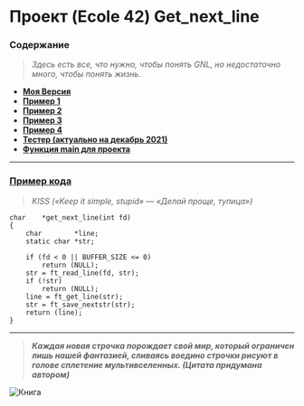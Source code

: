 # Проект (Ecole 42) Get_next_line 

### Содержание
> *Здесь есть все, что нужно, чтобы понять GNL, но недостаточно много, чтобы понять жизнь.*
* [**Моя Версия**](https://github.com/i-galimov/get_next_line/tree/main/get_next_line/My_get_next_line)
* [**Пример 1**](https://github.com/i-galimov/get_next_line/tree/main/get_next_line/get_next_line1)
* [**Пример 2**](https://github.com/i-galimov/get_next_line/tree/main/get_next_line/get_next_line2)
* [**Пример 3**](https://github.com/i-galimov/get_next_line/tree/main/get_next_line/get_next_line3)
* [**Пример 4**](https://github.com/i-galimov/get_next_line/tree/main/get_next_line/get_next_line4)
* [**Тестер (актуально на декабрь 2021)**](https://github.com/i-galimov/get_next_line/tree/main/get_next_line/gnlTester)
* [**Функция main для проекта**](https://github.com/i-galimov/get_next_line/blob/main/get_next_line/main.c)
---
### [Пример кода](https://github.com/i-galimov/get_next_line/blob/main/get_next_line/My_get_next_line/get_next_line.c)
> *KISS («Keep it simple, stupid» — «Делай проще, тупица»)*
```
char	*get_next_line(int fd)
{
	char		*line;
	static char	*str;

	if (fd < 0 || BUFFER_SIZE <= 0)
		return (NULL);
	str = ft_read_line(fd, str);
	if (!str)
		return (NULL);
	line = ft_get_line(str);
	str = ft_save_nextstr(str);
	return (line);
}
```
********
> ***Каждая новая строчка порождает свой мир, который ограничен лишь нашей фантазией, сливаясь воедино строчки рисуют в голове сплетение мультивселенных. (Цитата придумана автором)***
> 
![Книга](https://cdn.pixabay.com/photo/2021/10/14/13/50/book-6709160_1280.jpg)
